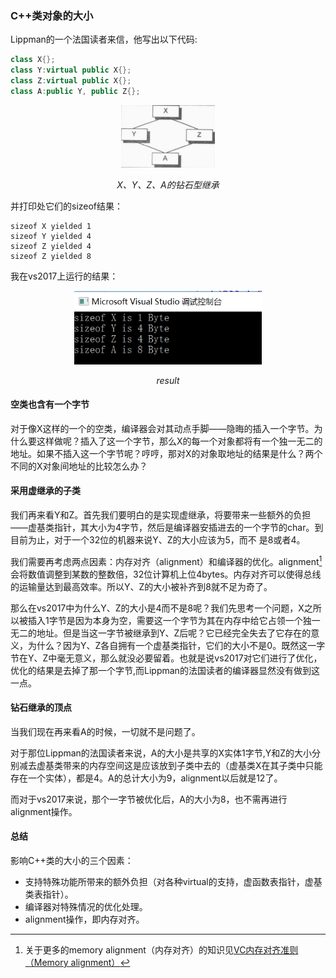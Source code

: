 ### C++类对象的大小

Lippman的一个法国读者来信，他写出以下代码:

```c++
class X{};
class Y:virtual public X{};
class Z:virtual public X{};
class A:public Y, public Z{};
```

<p align="center">
	<img src=./pictures/diamond.png alt="Sample"  width="150">
	<p align="center">
		<em>X、Y、Z、A的钻石型继承</em>
	</p>
</p>

并打印处它们的sizeof结果：

```
sizeof X yielded 1   
sizeof Y yielded 4   
sizeof Z yielded 4    
sizeof Z yielded 8    
```

我在vs2017上运行的结果：

<p align="center">
	<img src=./pictures/result.jpg alt="Sample"  width="300">
	<p align="center">
		<em>result</em>
	</p>
</p>

#### 空类也含有一个字节

对于像X这样的一个的空类，编译器会对其动点手脚——隐晦的插入一个字节。为什么要这样做呢？插入了这一个字节，那么X的每一个对象都将有一个独一无二的地址。如果不插入这一个字节呢？哼哼，那对X的对象取地址的结果是什么？两个不同的X对象间地址的比较怎么办？

#### 采用虚继承的子类

我们再来看Y和Z。首先我们要明白的是实现虚继承，将要带来一些额外的负担——虚基类指针，其大小为4字节，然后是编译器安插进去的一个字节的char。到目前为止，对于一个32位的机器来说Y、Z的大小应该为5，而不
是8或者4。

我们需要再考虑两点因素：内存对齐（alignment）和编译器的优化。alignment[^注1]会将数值调整到某数的整数倍，32位计算机上位4bytes。内存对齐可以使得总线的运输量达到最高效率。所以Y、Z的大小被补齐到8就不足为奇了。

那么在vs2017中为什么Y、Z的大小是4而不是8呢？我们先思考一个问题，X之所以被插入1字节是因为本身为空，需要这一个字节为其在内存中给它占领一个独一无二的地址。但是当这一字节被继承到Y、Z后呢？它已经完全失去了它存在的意义，为什么？因为Y、Z各自拥有一个虚基类指针，它们的大小不是0。既然这一字节在Y、Z中毫无意义，那么就没必要留着。也就是说vs2017对它们进行了优化，优化的结果是去掉了那一个字节,而Lippman的法国读者的编译器显然没有做到这一点。

#### 钻石继承的顶点

当我们现在再来看A的时候，一切就不是问题了。

对于那位Lippman的法国读者来说，A的大小是共享的X实体1字节,Y和Z的大小分别减去虚基类带来的内存空间这是应该放到子类中去的（虚基类X在其子类中只能存在一个实体），都是4。A的总计大小为9，alignment以后就是12了。

而对于vs2017来说，那个一字节被优化后，A的大小为8，也不需再进行alignment操作。

#### 总结

影响C++类的大小的三个因素：

+ 支持特殊功能所带来的额外负担（对各种virtual的支持，虚函数表指针，虚基类表指针）。
+ 编译器对特殊情况的优化处理。
+ alignment操作，即内存对齐。

[^注1]: 关于更多的memory alignment（内存对齐）的知识见[VC内存对齐准则（Memory alignment）](http://www.roading.org/develop/cpp/vc内存对齐准则（memory-alignment）.html)